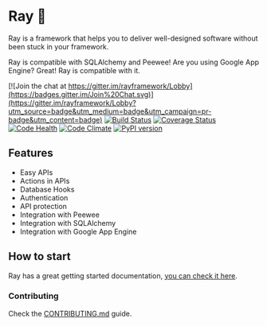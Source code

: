 # Ray :saxophone:

Ray is a framework that helps you to deliver well-designed software without been stuck in your framework.

Ray is compatible with SQLAlchemy and Peewee!
Are you using Google App Engine? Great! Ray is compatible with it.

[![Join the chat at https://gitter.im/rayframework/Lobby](https://badges.gitter.im/Join%20Chat.svg)](https://gitter.im/rayframework/Lobby?utm_source=badge&utm_medium=badge&utm_campaign=pr-badge&utm_content=badge)
[![Build Status](https://travis-ci.org/felipevolpone/ray.svg?branch=master)](https://travis-ci.org/felipevolpone/ray)
[![Coverage Status](https://coveralls.io/repos/felipevolpone/ray/badge.svg?branch=master&service=github)](https://coveralls.io/github/felipevolpone/ray?branch=master)
[![Code Health](https://landscape.io/github/felipevolpone/ray/python3/landscape.svg?style=flat)](https://landscape.io/github/felipevolpone/ray/python3)
[![Code Climate](https://codeclimate.com/github/felipevolpone/ray/badges/gpa.svg)](https://codeclimate.com/github/felipevolpone/ray)
[![PyPI version](https://badge.fury.io/py/ray_framework.svg)](https://badge.fury.io/py/ray_framework)

## Features

* Easy APIs
* Actions in APIs
* Database Hooks
* Authentication
* API protection
* Integration with Peewee
* Integration with SQLAlchemy
* Integration with Google App Engine


## How to start

Ray has a great getting started documentation, [you can check it here](https://rayframework.github.io/site/getting_started/).

### Contributing
Check the [CONTRIBUTING.md](https://github.com/felipevolpone/ray/blob/master/CONTRIBUTING.md) guide.
